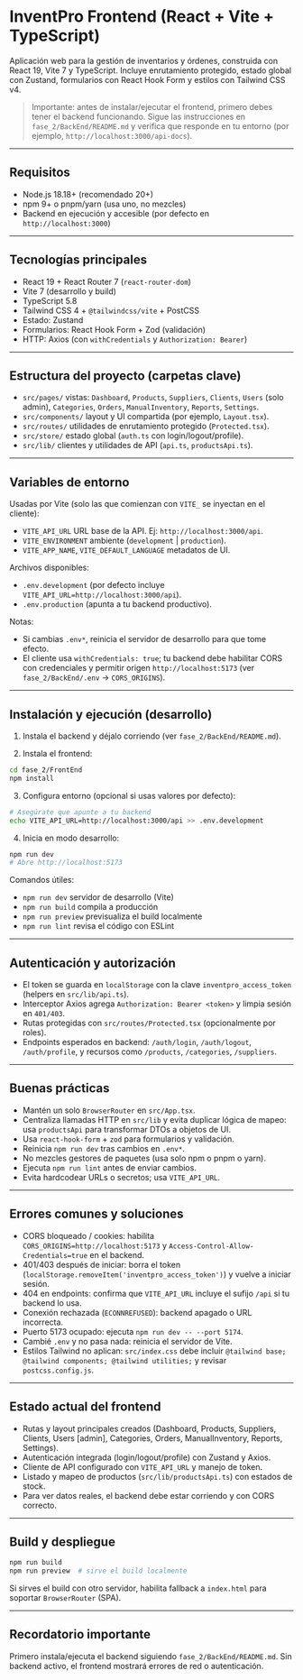 # InventPro Frontend (React + Vite + TypeScript)

Aplicación web para la gestión de inventarios y órdenes, construida con React 19, Vite 7 y TypeScript. Incluye enrutamiento protegido, estado global con Zustand, formularios con React Hook Form y estilos con Tailwind CSS v4.

> Importante: antes de instalar/ejecutar el frontend, primero debes tener el backend funcionando. Sigue las instrucciones en `fase_2/BackEnd/README.md` y verifica que responde en tu entorno (por ejemplo, `http://localhost:3000/api-docs`).

---

## Requisitos

- Node.js 18.18+ (recomendado 20+)
- npm 9+ o pnpm/yarn (usa uno, no mezcles)
- Backend en ejecución y accesible (por defecto en `http://localhost:3000`)

---

## Tecnologías principales

- React 19 + React Router 7 (`react-router-dom`)
- Vite 7 (desarrollo y build)
- TypeScript 5.8
- Tailwind CSS 4 + `@tailwindcss/vite` + PostCSS
- Estado: Zustand
- Formularios: React Hook Form + Zod (validación)
- HTTP: Axios (con `withCredentials` y `Authorization: Bearer`)

---

## Estructura del proyecto (carpetas clave)

- `src/pages/` vistas: `Dashboard`, `Products`, `Suppliers`, `Clients`, `Users` (solo admin), `Categories`, `Orders`, `ManualInventory`, `Reports`, `Settings`.
- `src/components/` layout y UI compartida (por ejemplo, `Layout.tsx`).
- `src/routes/` utilidades de enrutamiento protegido (`Protected.tsx`).
- `src/store/` estado global (`auth.ts` con login/logout/profile).
- `src/lib/` clientes y utilidades de API (`api.ts`, `productsApi.ts`).

---

## Variables de entorno

Usadas por Vite (solo las que comienzan con `VITE_` se inyectan en el cliente):

- `VITE_API_URL` URL base de la API. Ej: `http://localhost:3000/api`.
- `VITE_ENVIRONMENT` ambiente (`development` | `production`).
- `VITE_APP_NAME`, `VITE_DEFAULT_LANGUAGE` metadatos de UI.

Archivos disponibles:

- `.env.development` (por defecto incluye `VITE_API_URL=http://localhost:3000/api`).
- `.env.production` (apunta a tu backend productivo).

Notas:

- Si cambias `.env*`, reinicia el servidor de desarrollo para que tome efecto.
- El cliente usa `withCredentials: true`; tu backend debe habilitar CORS con credenciales y permitir origen `http://localhost:5173` (ver `fase_2/BackEnd/.env` → `CORS_ORIGINS`).

---

## Instalación y ejecución (desarrollo)

1) Instala el backend y déjalo corriendo (ver `fase_2/BackEnd/README.md`).

2) Instala el frontend:

```bash
cd fase_2/FrontEnd
npm install
```

3) Configura entorno (opcional si usas valores por defecto):

```bash
# Asegúrate que apunte a tu backend
echo VITE_API_URL=http://localhost:3000/api >> .env.development
```

4) Inicia en modo desarrollo:

```bash
npm run dev
# Abre http://localhost:5173
```

Comandos útiles:

- `npm run dev` servidor de desarrollo (Vite)
- `npm run build` compila a producción
- `npm run preview` previsualiza el build localmente
- `npm run lint` revisa el código con ESLint

---

## Autenticación y autorización

- El token se guarda en `localStorage` con la clave `inventpro_access_token` (helpers en `src/lib/api.ts`).
- Interceptor Axios agrega `Authorization: Bearer <token>` y limpia sesión en `401/403`.
- Rutas protegidas con `src/routes/Protected.tsx` (opcionalmente por roles).
- Endpoints esperados en backend: `/auth/login`, `/auth/logout`, `/auth/profile`, y recursos como `/products`, `/categories`, `/suppliers`.

---

## Buenas prácticas

- Mantén un solo `BrowserRouter` en `src/App.tsx`.
- Centraliza llamadas HTTP en `src/lib` y evita duplicar lógica de mapeo: usa `productsApi` para transformar DTOs a objetos de UI.
- Usa `react-hook-form` + `zod` para formularios y validación.
- Reinicia `npm run dev` tras cambios en `.env*`.
- No mezcles gestores de paquetes (usa solo npm o pnpm o yarn).
- Ejecuta `npm run lint` antes de enviar cambios.
- Evita hardcodear URLs o secretos; usa `VITE_API_URL`.

---

## Errores comunes y soluciones

- CORS bloqueado / cookies: habilita `CORS_ORIGINS=http://localhost:5173` y `Access-Control-Allow-Credentials=true` en el backend.
- 401/403 después de iniciar: borra el token (`localStorage.removeItem('inventpro_access_token')`) y vuelve a iniciar sesión.
- 404 en endpoints: confirma que `VITE_API_URL` incluye el sufijo `/api` si tu backend lo usa.
- Conexión rechazada (`ECONNREFUSED`): backend apagado o URL incorrecta.
- Puerto 5173 ocupado: ejecuta `npm run dev -- --port 5174`.
- Cambié `.env` y no pasa nada: reinicia el servidor de Vite.
- Estilos Tailwind no aplican: `src/index.css` debe incluir `@tailwind base; @tailwind components; @tailwind utilities;` y revisar `postcss.config.js`.

---

## Estado actual del frontend

- Rutas y layout principales creados (Dashboard, Products, Suppliers, Clients, Users [admin], Categories, Orders, ManualInventory, Reports, Settings).
- Autenticación integrada (login/logout/profile) con Zustand y Axios.
- Cliente de API configurado con `VITE_API_URL` y manejo de token.
- Listado y mapeo de productos (`src/lib/productsApi.ts`) con estados de stock.
- Para ver datos reales, el backend debe estar corriendo y con CORS correcto.

---

## Build y despliegue

```bash
npm run build
npm run preview  # sirve el build localmente
```

Si sirves el build con otro servidor, habilita fallback a `index.html` para soportar `BrowserRouter` (SPA).

---

## Recordatorio importante

Primero instala/ejecuta el backend siguiendo `fase_2/BackEnd/README.md`. Sin backend activo, el frontend mostrará errores de red o autenticación.

